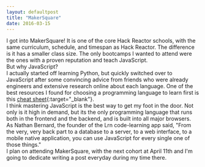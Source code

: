 ```yaml
---
layout: defaultpost
title: "MakerSquare"
date: 2016-03-15
---
```


I got into MakerSquare! It is one of the core Hack Reactor schools, with the same curriculum, schedule, and timespan as Hack Reactor. The difference is it has a smaller class size. The only bootcamps I wanted to attend were the ones with a proven reputation and teach JavaScript.<br />
But why JavaScript?<br />
I actually started off learning Python, but quickly switched over to JavaScript after some convincing advice from friends who were already engineers and extensive research online about each language. One of the best resources I found for choosing a programming language to learn first is this [cheat sheet](http://makeawebsitehub.com/which-programming-language/){:target="_blank"}.<br />
I think mastering JavaScript is the best way to get my foot in the door. Not only is it high in demand, but its the only programming language that runs both in the frontend and the backend, and is built into all major browsers.<br />
As Nathan Bernard, the founder of the Lrn code-learning app said,
"From the very, very back part to a database to a server, to a web interface, to a mobile native application, you can use JavaScript for every single one of those things."<br />
I plan on attending MakerSquare, with the next cohort at April 11th and I'm going to dedicate writing a post everyday during my time there.
